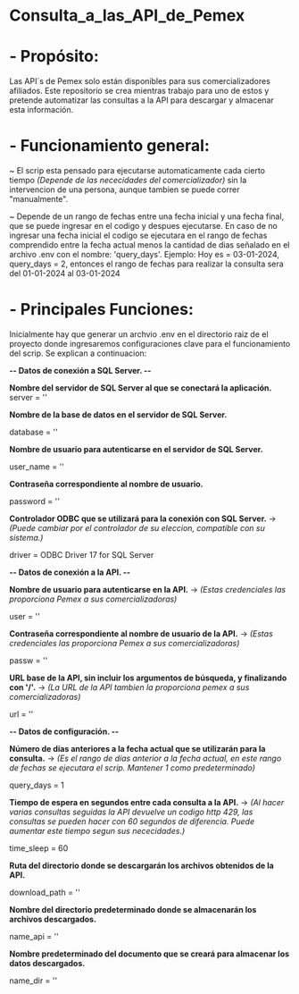 # Consulta_a_las_API_de_Pemex

# - **Propósito:**
 
   Las API´s de Pemex solo están disponibles para sus comercializadores afiliados. Este repositorio se crea mientras trabajo para uno de estos y pretende automatizar las consultas a la API para descargar y almacenar esta información.  
# - **Funcionamiento general:**

  ~ El scrip esta pensado para ejecutarse automaticamente cada cierto tiempo *(Depende de las nececidades del comercializador)* sin la intervencion de una persona, aunque tambien se puede correr "manualmente".
  
  ~ Depende de un rango de fechas entre una fecha inicial y una fecha final, que se puede ingresar en el codigo y despues ejecutarse. En caso de no ingresar una fecha inicial el codigo se ejecutara en el rango de fechas comprendido entre la fecha actual menos la cantidad de dias señalado en el archivo .env con el nombre: 'query_days'.
  Ejemplo:
   Hoy es = 03-01-2024, query_days = 2, entonces el rango de fechas para realizar la consulta sera del 01-01-2024 al 03-01-2024

# - **Principales Funciones:**
   Inicialmente hay que generar un archvio .env en el directorio raiz de el proyecto donde ingresaremos configuraciones clave para el funcionamiento del scrip. Se explican a continuacion:

   **-- Datos de conexión a SQL Server. --**
  
   **Nombre del servidor de SQL Server al que se conectará la aplicación.**  
   server = ''
   
   **Nombre de la base de datos en el servidor de SQL Server.**
   
   database = '' 

   **Nombre de usuario para autenticarse en el servidor de SQL Server.**

   
   user_name = ''
   
   **Contraseña correspondiente al nombre de usuario.**
   
   password = ''
   
   **Controlador ODBC que se utilizará para la conexión con SQL Server.** -> *(Puede cambiar por el controlador de su eleccion, compatible con su sistema.)*
   
   driver = ODBC Driver 17 for SQL Server 
   
   **-- Datos de conexión a la API. --**
   
   **Nombre de usuario para autenticarse en la API.** -> *(Estas credenciales las proporciona Pemex a sus comercializadoras)*
   
   user = ''
   
   **Contraseña correspondiente al nombre de usuario de la API.** -> *(Estas credenciales las proporciona Pemex a sus comercializadoras)*
   
   passw = ''
   
   **URL base de la API, sin incluir los argumentos de búsqueda, y finalizando con '/'.** -> *(La URL de la API tambien la proporciona pemex a sus comercializadoras)*
   
   url = ''
   
   **-- Datos de configuración. --**
   
   **Número de días anteriores a la fecha actual que se utilizarán para la consulta.** -> *(Es el rango de días anterior a la fecha actual, en este rango de fechas se ejecutara el scrip. Mantener 1 como predeterminado)*
   
   query_days = 1 
   
   **Tiempo de espera en segundos entre cada consulta a la API.** -> *(Al hacer varias consultas seguidas la API devuelve un codigo http 429, las consultas se pueden hacer con 60 segundos de diferencia. Puede aumentar este tiempo segun sus nececidades.)*
   
   time_sleep = 60 
   
   **Ruta del directorio donde se descargarán los archivos obtenidos de la API.**
   
   download_path = '' 
   
   **Nombre del directorio predeterminado donde se almacenarán los archivos descargados.**
   
   name_api = '' 
   
   **Nombre predeterminado del documento que se creará para almacenar los datos descargados.**
   
   name_dir = '' 
 
